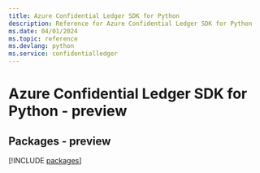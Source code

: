 ```yaml
---
title: Azure Confidential Ledger SDK for Python
description: Reference for Azure Confidential Ledger SDK for Python
ms.date: 04/01/2024
ms.topic: reference
ms.devlang: python
ms.service: confidentialledger
---
```

# Azure Confidential Ledger SDK for Python - preview
## Packages - preview
[!INCLUDE [packages](confidential-ledger-index.md)]